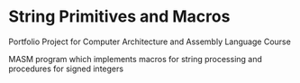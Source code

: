 # String Primitives and Macros
Portfolio Project for Computer Architecture and Assembly Language Course

MASM program which implements macros for string processing and procedures for signed integers
